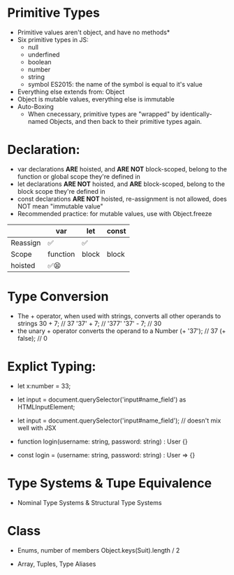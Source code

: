 # Primitive Types

- Primitive values aren't object, and have no methods\*
- Six primitive types in JS:
  - null
  - underfined
  - boolean
  - number
  - string
  - symbol ES2015: the name of the symbol is equal to it's value
- Everything else extends from: Object
- Object is mutable values, everything else is immutable
- Auto-Boxing
  - When cnecessary, primitive types are "wrapped" by identically-named Objects, and then back to their primitive types again.

# Declaration:

- var declarations **ARE** hoisted, and **ARE NOT** block-scoped, belong to the function or global scope they're defined in
- let declarations **ARE NOT** hoisted, and **ARE** block-scoped, belong to the block scope they're defined in
- const declarations **ARE NOT** hoisted, re-assignment is not allowed, does NOT mean "immutable value"
- Recommended practice: for mutable values, use with Object.freeze

|          | var      | let   | const |
| -------- | -------- | ----- | ----- |
| Reassign | ✅       | ✅    |
| Scope    | function | block | block |
| hoisted  | ✅😫     |

# Type Conversion

- The + operator, when used with strings, converts all other operands to strings
  30 + 7; // 37 '37' + 7; // '377' '37' - 7; // 30
- the unary + operator converts the operand to a Number
  (+ '37'); // 37 (+ false); // 0

# Explict Typing:

- let x:number = 33;
- let input = document.querySelector('input#name_field') as HTMLInputElement;
- let input = <HTMLInputElement>document.querySelector('input#name_field'); // doesn't mix well with JSX

- function login(username: string, password: string) : User {}
- const login = (username: string, password: string) : User => {}

# Type Systems & Tupe Equivalence

- Nominal Type Systems & Structural Type Systems

# Class

- Enums, number of members Object.keys(Suit).length / 2

* Array, Tuples, Type Aliases
